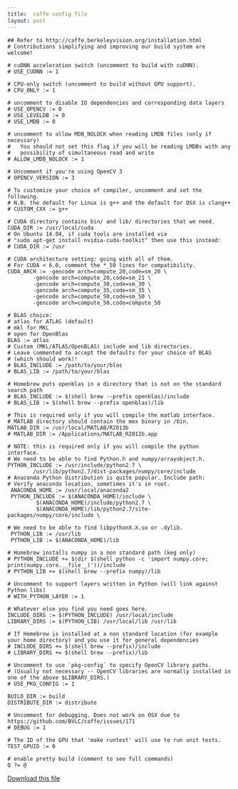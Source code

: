 ```yaml
---
title:  caffe config file
layout: post
---
```


    ## Refer to http://caffe.berkeleyvision.org/installation.html
    # Contributions simplifying and improving our build system are welcome!

    # cuDNN acceleration switch (uncomment to build with cuDNN).
    # USE_CUDNN := 1

    # CPU-only switch (uncomment to build without GPU support).
    # CPU_ONLY := 1

    # uncomment to disable IO dependencies and corresponding data layers
    # USE_OPENCV := 0
    # USE_LEVELDB := 0
    # USE_LMDB := 0

    # uncomment to allow MDB_NOLOCK when reading LMDB files (only if necessary)
    #	You should not set this flag if you will be reading LMDBs with any
    #	possibility of simultaneous read and write
    # ALLOW_LMDB_NOLOCK := 1

    # Uncomment if you're using OpenCV 3
    # OPENCV_VERSION := 3

    # To customize your choice of compiler, uncomment and set the following.
    # N.B. the default for Linux is g++ and the default for OSX is clang++
    # CUSTOM_CXX := g++

    # CUDA directory contains bin/ and lib/ directories that we need.
    CUDA_DIR := /usr/local/cuda
    # On Ubuntu 14.04, if cuda tools are installed via
    # "sudo apt-get install nvidia-cuda-toolkit" then use this instead:
    # CUDA_DIR := /usr

    # CUDA architecture setting: going with all of them.
    # For CUDA < 6.0, comment the *_50 lines for compatibility.
    CUDA_ARCH := -gencode arch=compute_20,code=sm_20 \
    		-gencode arch=compute_20,code=sm_21 \
    		-gencode arch=compute_30,code=sm_30 \
    		-gencode arch=compute_35,code=sm_35 \
    		-gencode arch=compute_50,code=sm_50 \
    		-gencode arch=compute_50,code=compute_50

    # BLAS choice:
    # atlas for ATLAS (default)
    # mkl for MKL
    # open for OpenBlas
    BLAS := atlas
    # Custom (MKL/ATLAS/OpenBLAS) include and lib directories.
    # Leave commented to accept the defaults for your choice of BLAS
    # (which should work)!
    # BLAS_INCLUDE := /path/to/your/blas
    # BLAS_LIB := /path/to/your/blas

    # Homebrew puts openblas in a directory that is not on the standard search path
    # BLAS_INCLUDE := $(shell brew --prefix openblas)/include
    # BLAS_LIB := $(shell brew --prefix openblas)/lib

    # This is required only if you will compile the matlab interface.
    # MATLAB directory should contain the mex binary in /bin.
    MATLAB_DIR := /usr/local/MATLAB/R2013b
    # MATLAB_DIR := /Applications/MATLAB_R2012b.app

    # NOTE: this is required only if you will compile the python interface.
    # We need to be able to find Python.h and numpy/arrayobject.h.
    PYTHON_INCLUDE := /usr/include/python2.7 \
    		/usr/lib/python2.7/dist-packages/numpy/core/include
    # Anaconda Python distribution is quite popular. Include path:
    # Verify anaconda location, sometimes it's in root.
     ANACONDA_HOME := /usr/local/anaconda2
     PYTHON_INCLUDE := $(ANACONDA_HOME)/include \
    		 $(ANACONDA_HOME)/include/python2.7 \
    		 $(ANACONDA_HOME)/lib/python2.7/site-packages/numpy/core/include \

    # We need to be able to find libpythonX.X.so or .dylib.
     PYTHON_LIB := /usr/lib
     PYTHON_LIB := $(ANACONDA_HOME)/lib

    # Homebrew installs numpy in a non standard path (keg only)
    # PYTHON_INCLUDE += $(dir $(shell python -c 'import numpy.core; print(numpy.core.__file__)'))/include
    # PYTHON_LIB += $(shell brew --prefix numpy)/lib

    # Uncomment to support layers written in Python (will link against Python libs)
    # WITH_PYTHON_LAYER := 1

    # Whatever else you find you need goes here.
    INCLUDE_DIRS := $(PYTHON_INCLUDE) /usr/local/include
    LIBRARY_DIRS := $(PYTHON_LIB) /usr/local/lib /usr/lib

    # If Homebrew is installed at a non standard location (for example your home directory) and you use it for general dependencies
    # INCLUDE_DIRS += $(shell brew --prefix)/include
    # LIBRARY_DIRS += $(shell brew --prefix)/lib

    # Uncomment to use `pkg-config` to specify OpenCV library paths.
    # (Usually not necessary -- OpenCV libraries are normally installed in one of the above $LIBRARY_DIRS.)
    # USE_PKG_CONFIG := 1

    BUILD_DIR := build
    DISTRIBUTE_DIR := distribute

    # Uncomment for debugging. Does not work on OSX due to https://github.com/BVLC/caffe/issues/171
    # DEBUG := 1

    # The ID of the GPU that 'make runtest' will use to run unit tests.
    TEST_GPUID := 0

    # enable pretty build (comment to see full commands)
    Q ?= @

[Download this file](Makefile.config.example)
